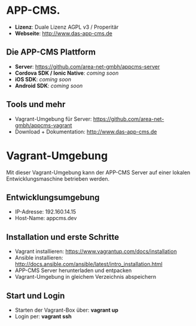# APP-CMS.
- **Lizenz**: Duale Lizenz AGPL v3 / Properitär
- **Webseite**: http://www.das-app-cms.de

## Die APP-CMS Plattform

- **Server**: https://github.com/area-net-gmbh/appcms-server
- **Cordova SDK / Ionic Native**: _coming soon_
- **iOS SDK**: _coming soon_
- **Android SDK**: _coming soon_

## Tools und mehr

- Vagrant-Umgebung für Server: https://github.com/area-net-gmbh/appcms-vagrant
- Download + Dokumentation: http://www.das-app-cms.de

# Vagrant-Umgebung

Mit dieser Vagrant-Umgebung kann der APP-CMS Server auf einer lokalen Entwicklungsmaschine betrieben werden.

## Entwicklungsumgebung

- IP-Adresse: 192.160.14.15
- Host-Name: appcms.dev

## Installation und erste Schritte

- Vagrant installieren: https://www.vagrantup.com/docs/installation
- Ansible installieren: http://docs.ansible.com/ansible/latest/intro_installation.html
- APP-CMS Server herunterladen und entpacken
- Vagrant-Umgebung in gleichem Verzeichnis abspeichern

## Start und Login

- Starten der Vagrant-Box über: __vagrant up__
- Login per: __vagrant ssh__
